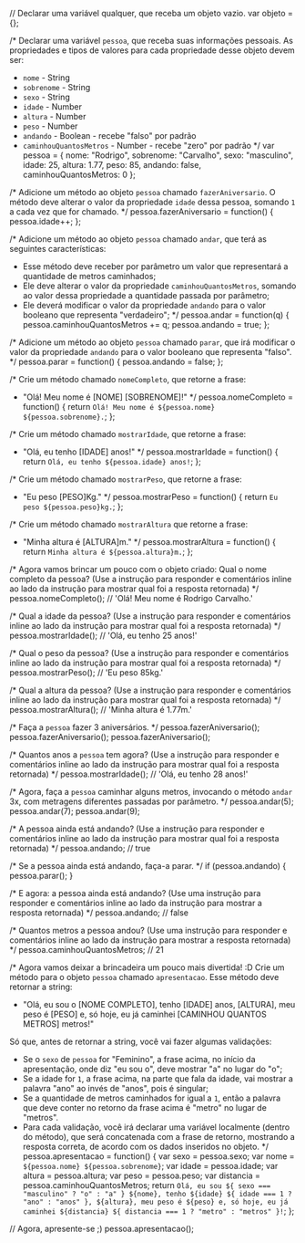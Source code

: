 // Declarar uma variável qualquer, que receba um objeto vazio.
var objeto = {};

/*
Declarar uma variável `pessoa`, que receba suas informações pessoais.
As propriedades e tipos de valores para cada propriedade desse objeto devem ser:
- `nome` - String
- `sobrenome` - String
- `sexo` - String
- `idade` - Number
- `altura` - Number
- `peso` - Number
- `andando` - Boolean - recebe "falso" por padrão
- `caminhouQuantosMetros` - Number - recebe "zero" por padrão
*/
var pessoa = {
  nome: "Rodrigo",
  sobrenome: "Carvalho",
  sexo: "masculino",
  idade: 25,
  altura: 1.77,
  peso: 85,
  andando: false,
  caminhouQuantosMetros: 0
};

/*
Adicione um método ao objeto `pessoa` chamado `fazerAniversario`. O método deve
alterar o valor da propriedade `idade` dessa pessoa, somando `1` a cada vez que
for chamado.
*/
pessoa.fazerAniversario = function() {
  pessoa.idade++;
};

/*
Adicione um método ao objeto `pessoa` chamado `andar`, que terá as seguintes
características:
- Esse método deve receber por parâmetro um valor que representará a quantidade
de metros caminhados;
- Ele deve alterar o valor da propriedade `caminhouQuantosMetros`, somando ao
valor dessa propriedade a quantidade passada por parâmetro;
- Ele deverá modificar o valor da propriedade `andando` para o valor
booleano que representa "verdadeiro";
*/
pessoa.andar = function(q) {
  pessoa.caminhouQuantosMetros += q;
  pessoa.andando = true;
};

/*
Adicione um método ao objeto `pessoa` chamado `parar`, que irá modificar o valor
da propriedade `andando` para o valor booleano que representa "falso".
*/
pessoa.parar = function() {
  pessoa.andando = false;
};

/*
Crie um método chamado `nomeCompleto`, que retorne a frase:
- "Olá! Meu nome é [NOME] [SOBRENOME]!"
*/
pessoa.nomeCompleto = function() {
  return `Olá! Meu nome é ${pessoa.nome} ${pessoa.sobrenome}.`;
};

/*
Crie um método chamado `mostrarIdade`, que retorne a frase:
- "Olá, eu tenho [IDADE] anos!"
*/
pessoa.mostrarIdade = function() {
  return `Olá, eu tenho ${pessoa.idade} anos!`;
};

/*
Crie um método chamado `mostrarPeso`, que retorne a frase:
- "Eu peso [PESO]Kg."
*/
pessoa.mostrarPeso = function() {
  return `Eu peso ${pessoa.peso}kg.`;
};

/*
Crie um método chamado `mostrarAltura` que retorne a frase:
- "Minha altura é [ALTURA]m."
*/
pessoa.mostrarAltura = function() {
  return `Minha altura é ${pessoa.altura}m.`;
};

/*
Agora vamos brincar um pouco com o objeto criado:
Qual o nome completo da pessoa? (Use a instrução para responder e comentários
inline ao lado da instrução para mostrar qual foi a resposta retornada)
*/
pessoa.nomeCompleto(); // 'Olá! Meu nome é Rodrigo Carvalho.'

/*
Qual a idade da pessoa? (Use a instrução para responder e comentários
inline ao lado da instrução para mostrar qual foi a resposta retornada)
*/
pessoa.mostrarIdade(); // 'Olá, eu tenho 25 anos!'

/*
Qual o peso da pessoa? (Use a instrução para responder e comentários
inline ao lado da instrução para mostrar qual foi a resposta retornada)
*/
pessoa.mostrarPeso(); // 'Eu peso 85kg.'

/*
Qual a altura da pessoa? (Use a instrução para responder e comentários
inline ao lado da instrução para mostrar qual foi a resposta retornada)
*/
pessoa.mostrarAltura(); // 'Minha altura é 1.77m.'

/*
Faça a `pessoa` fazer 3 aniversários.
*/
pessoa.fazerAniversario();
pessoa.fazerAniversario();
pessoa.fazerAniversario();

/*
Quantos anos a `pessoa` tem agora? (Use a instrução para responder e
comentários inline ao lado da instrução para mostrar qual foi a resposta
retornada)
*/
pessoa.mostrarIdade(); // 'Olá, eu tenho 28 anos!'

/*
Agora, faça a `pessoa` caminhar alguns metros, invocando o método `andar` 3x,
com metragens diferentes passadas por parâmetro.
*/
pessoa.andar(5);
pessoa.andar(7);
pessoa.andar(9);

/*
A pessoa ainda está andando? (Use a instrução para responder e comentários
inline ao lado da instrução para mostrar qual foi a resposta retornada)
*/
pessoa.andando; // true

/*
Se a pessoa ainda está andando, faça-a parar.
*/
if (pessoa.andando) {
  pessoa.parar();
}

/*
E agora: a pessoa ainda está andando? (Use uma instrução para responder e
comentários inline ao lado da instrução para mostrar a resposta retornada)
*/
pessoa.andando; // false

/*
Quantos metros a pessoa andou? (Use uma instrução para responder e comentários
inline ao lado da instrução para mostrar a resposta retornada)
*/
pessoa.caminhouQuantosMetros; // 21

/*
Agora vamos deixar a brincadeira um pouco mais divertida! :D
Crie um método para o objeto `pessoa` chamado `apresentacao`. Esse método deve
retornar a string:
- "Olá, eu sou o [NOME COMPLETO], tenho [IDADE] anos, [ALTURA], meu peso é [PESO] e, só hoje, eu já caminhei [CAMINHOU QUANTOS METROS] metros!"

Só que, antes de retornar a string, você vai fazer algumas validações:
- Se o `sexo` de `pessoa` for "Feminino", a frase acima, no início da
apresentação, onde diz "eu sou o", deve mostrar "a" no lugar do "o";
- Se a idade for `1`, a frase acima, na parte que fala da idade, vai mostrar a
palavra "ano" ao invés de "anos", pois é singular;
- Se a quantidade de metros caminhados for igual a `1`, então a palavra que
deve conter no retorno da frase acima é "metro" no lugar de "metros".
- Para cada validação, você irá declarar uma variável localmente (dentro do
método), que será concatenada com a frase de retorno, mostrando a resposta
correta, de acordo com os dados inseridos no objeto.
*/
pessoa.apresentacao = function() {
  var sexo = pessoa.sexo;
  var nome = `${pessoa.nome} ${pessoa.sobrenome}`;
  var idade = pessoa.idade;
  var altura = pessoa.altura;
  var peso = pessoa.peso;
  var distancia = pessoa.caminhouQuantosMetros;
  return `Olá, eu sou ${
    sexo === "masculino" ? "o" : "a"
  } ${nome}, tenho ${idade} ${
    idade === 1 ? "ano" : "anos"
  }, ${altura}, meu peso é ${peso} e, só hoje, eu já caminhei ${distancia} ${
    distancia === 1 ? "metro" : "metros"
  }!`;
};

// Agora, apresente-se ;)
pessoa.apresentacao();
